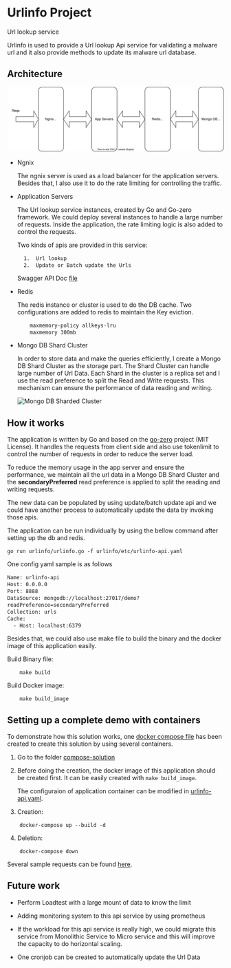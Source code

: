 # Urlinfo Project
Url lookup service

Urlinfo is used to provide a Url lookup Api service for validating a malware url and it also provide methods to update its malware url database. 


## Architecture

![Architecture](doc/../docs/images/architecture.svg "Architecture")

- Ngnix 
  
    The ngnix server is used as a load balancer for the application servers. Besides that, I also use it to do the rate limiting for controlling the traffic. 

- Application Servers
    
    The Url lookup service instances, created by Go and Go-zero framework. We could deploy several instances to handle a large number of requests. Inside the application, the rate limiting logic is also added to control the requests. 

    Two kinds of apis are provided in this service:
       
        1.  Url lookup 
        2.  Update or Batch update the Urls 

    Swagger API Doc [file](docs/urlinfo.md)


- Redis

    The redis instance or cluster is used to do the DB cache. Two configurations are added to redis to maintain the Key eviction.
    ```
        maxmemory-policy allkeys-lru
        maxmemory 300mb
    ```

- Mongo DB Shard Cluster

    In order to store data and make the queries efficiently, I create a Mongo DB Shard Cluster as the storage part. The Shard Cluster can handle large number of Url Data. Each Shard in the cluster is a replica set and I use the read preference to split the Read and Write requests. This mechanism can ensure the performance of data reading and writing. 
    
    ![Mongo DB Sharded Cluster](https://www.mongodb.com/docs/manual/images/sharded-cluster-production-architecture.bakedsvg.svg "sharded-cluster-production-architecture.bakedsvg")

## How it works

The application is written by Go and based on the [go-zero](https://github.com/zeromicro/go-zero) project (MIT License). It handles the requests from client side and also use tokenlimit to control the number of requests in order to reduce the server load.

To reduce the memory usage in the app server and ensure the performance, we maintain all the url data in a Mongo DB Shard Cluster and the **secondaryPreferred** read preference is applied to split the reading and writing requests. 

The new data can be populated by using update/batch update api and we could have another process to automatically update the data by invoking those apis. 

The application can be run individually by using the bellow command after setting up the db and redis.

    go run urlinfo/urlinfo.go -f urlinfo/etc/urlinfo-api.yaml

One config yaml sample is as follows

```
Name: urlinfo-api
Host: 0.0.0.0
Port: 8888
DataSource: mongodb://localhost:27017/demo?readPreference=secondaryPreferred
Collection: urls
Cache:
  - Host: localhost:6379
```

Besides that, we could also use make file to build the binary and the docker image of this application easily. 

Build Binary file:
```
    make build
```

Build Docker image:
```
    make build_image
```

## Setting up a complete demo with containers

To demonstrate how this solution works, one [docker compose file](compose-solution/docker-compose.yml) has been created to create this solution by using several containers. 

1. Go to the folder [compose-solution](compose-solution/)

2. Before doing the creation, the docker image of this application should be created first. It can be easily created with ```make build_image```. 

   The configuraion of application container can be modified in [urlinfo-api.yaml](compose-solution/app/urlinfo-api.yaml).

3. Creation:

```
    docker-compose up --build -d
```

4. Deletion:
```
    docker-compose down
```

Several sample requests can be found [here](compose-solution/sample_reqs.md).
 
## Future work

- Perform Loadtest with a large mount of data to know the limit

- Adding monitoring system to this api service by using prometheus

- If the workload for this api service is really high, we could migrate this service from Monolithic Service to Micro service and this will improve the capacity to do horizontal scaling.  

- One cronjob can be created to automatically update the Url Data

